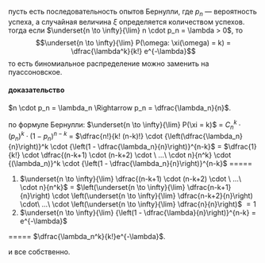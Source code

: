 пусть есть последовательность опытов Бернулли, где $p_n$ — вероятность успеха, а случайная величина $\xi$ определяется количеством успехов. тогда если $\underset{n \to \infty}{\lim} n \cdot p_n = \lambda > 0$, то $$\underset{n \to \infty}{\lim} P(\omega: \xi(\omega) = k) = \dfrac{\lambda^k}{k!} e^{-\lambda}$$
то есть биномиальное распределение можно заменить на пуассоновское.

#### доказательство
$n \cdot p_n = \lambda_n \Rightarrow p_n = \dfrac{\lambda_n}{n}$.

по формуле Бернулли:
$\underset{n \to \infty}{\lim} P(\xi = k)$ $=$ $C_n^k \cdot {(p_n)}^k \cdot {(1 - p_n)}^{n-k}$ $=$ $\dfrac{n!}{k! (n-k)!} \cdot {\left(\dfrac{\lambda_n}{n}\right)}^k \cdot {\left(1 - \dfrac{\lambda_n}{n}\right)}^{n-k}$ $=$ $\dfrac{1}{k!} \cdot \dfrac{(n-k+1) \cdot (n-k+2) \cdot \ ...\ \cdot n}{n^k} \cdot {(\lambda_n)}^k \cdot {\left(1 - \dfrac{\lambda_n}{n}\right)}^{n-k}$ ==$=$==

1. $\underset{n \to \infty}{\lim} \dfrac{(n-k+1) \cdot (n-k+2) \cdot \ ...\ \cdot n}{n^k}$ $=$ $\left(\underset{n \to \infty}{\lim} \dfrac{n-k+1}{n}\right) \cdot \left(\underset{n \to \infty}{\lim} \dfrac{n-k+2}{n}\right) \cdot\ ...\ \cdot \left(\underset{n \to \infty}{\lim} \dfrac{n}{n}\right)$ $= 1$
2. $\underset{n \to \infty}{\lim} {\left(1 - \dfrac{\lambda}{n}\right)}^{n-k} = e^{-\lambda}$

==$=$== $\dfrac{\lambda_n^k}{k!}e^{-\lambda}$.

и все собственно.

